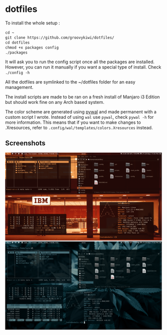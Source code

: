 # dotfiles

To install the whole setup :
```
cd ~
git clone https://github.com/groovykiwi/dotfiles/
cd dotfiles
chmod +x packages config
./packages

```

It will ask you to run the config script once all the packages are installed. However, you can run it manually if you want a special type of install. Check `./config -h`

All the dotfiles are symlinked to the ~/dotfiles folder for an easy management.

The install scripts are made to be ran on a fresh install of Manjaro i3 Edition but should work fine on any Arch based system.

The color scheme are generated using [pywal](https://github.com/dylanaraps/pywal) and made permanent with a custom script I wrote. Instead of using `wal` use `pywal`, check `pywal -h` for more information. 
This means that if you want to make changes to .Xresources, refer to `.config/wal/templates/colors.Xresources` instead.

## Screenshots
![Picture](https://github.com/groovykiwi/dotfiles/blob/master/git-stuff/ibm-ss.png)
![Picture](https://github.com/groovykiwi/dotfiles/blob/master/git-stuff/plant-ss.png)
